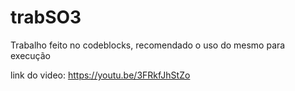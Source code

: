 # trabSO3
Trabalho feito no codeblocks, recomendado o uso do mesmo para execução

link do video: https://youtu.be/3FRkfJhStZo
